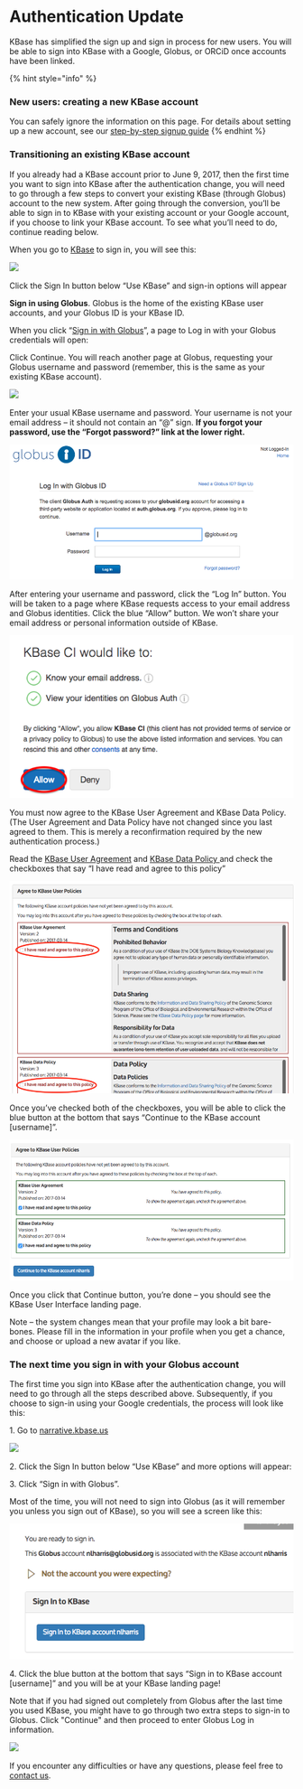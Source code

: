 # Authentication Update

KBase has simplified the sign up and sign in process for new users. You will be able to sign into KBase with a Google, Globus, or ORCiD once accounts have been linked.

{% hint style="info" %}
### New users: creating a new KBase account

You can safely ignore the information on this page. For details about setting up a new account, see our [step-by-step signup guide](step-by-step.md)
{% endhint %}

### Transitioning an existing KBase account

If you already had a KBase account prior to June 9, 2017, then the first time you want to sign into KBase after the authentication change, you will need to go through a few steps to convert your existing KBase (through Globus) account to the new system. After going through the conversion, you’ll be able to sign in to KBase with your existing account or your Google account, if you choose to link your KBase account. To see what you’ll need to do, continue reading below.

When you go to [KBase](https://narrative.kbase.us) to sign in, you will see this:

![](../../.gitbook/assets/kbase\_login.png)

Click the Sign In button below “Use KBase” and sign-in options will appear

**Sign in using Globus**. Globus is the home of the existing KBase user accounts, and your Globus ID is your KBase ID.

When you click “[Sign in with Globus](https://www.globusid.org/login)”, a page to Log in with your Globus credentials will open:

Click Continue. You will reach another page at Globus, requesting your Globus username and password (remember, this is the same as your existing KBase account).

![](<../../.gitbook/assets/kbase\_globuslogin (3).gif>)

Enter your usual KBase username and password. Your username is not your email address – it should not contain an “@” sign. **If you forgot your password, use the “Forgot password?” link at the lower right.**

![](../../.gitbook/assets/image3.png)

After entering your username and password, click the “Log In” button. You will be taken to a page where KBase requests access to your email address and Globus identities. Click the blue “Allow” button. We won’t share your email address or personal information outside of KBase.

![](../../.gitbook/assets/image12.png)

You must now agree to the KBase User Agreement and KBase Data Policy. (The User Agreement and Data Policy have not changed since you last agreed to them. This is merely a reconfirmation required by the new authentication process.)

Read the [KBase User Agreement](https://www.kbase.us/kbase-code-of-conduct/) and [KBase Data Policy ](https://www.kbase.us/data-policy-and-sources/)and check the checkboxes that say “I have read and agree to this policy”

![](../../.gitbook/assets/user-policies-1.png)

Once you’ve checked both of the checkboxes, you will be able to click the blue button at the bottom that says “Continue to the KBase account \[username]”.

![](../../.gitbook/assets/screen-shot-2017-05-31-at-4.26.30-pm.png)

Once you click that Continue button, you’re done – you should see the KBase User Interface landing page.&#x20;

Note – the system changes mean that your profile may look a bit bare-bones. Please fill in the information in your profile when you get a chance, and choose or upload a new avatar if you like.

### The next time you sign in with your Globus account

The first time you sign into KBase after the authentication change, you will need to go through all the steps described above. Subsequently, if you choose to sign-in using your Google credentials, the process will look like this:

1\. Go to [narrative.kbase.us](https://narrative.kbase.us)

![](../../.gitbook/assets/kbase\_login.png)

2\. Click the Sign In button below “Use KBase” and more options will appear:

3\. Click “Sign in with Globus”.&#x20;

Most of the time, you will not need to sign into Globus (as it will remember you unless you sign out of KBase), so you will see a screen like this:

![](../../.gitbook/assets/screen-shot-2017-06-07-at-10.21.16-am.png)

4\. Click the blue button at the bottom that says “Sign in to KBase account \[username]” and you will be at your KBase landing page!

Note that if you had signed out completely from Globus after the last time you used KBase, you might have to go through two extra steps to sign-in to Globus. Click "Continue" and then proceed to enter Globus Log in information.&#x20;

![](<../../.gitbook/assets/kbase\_globuslogin (2).gif>)

If you encounter any difficulties or have any questions, please feel free to [contact us](https://www.kbase.us/support/).&#x20;
